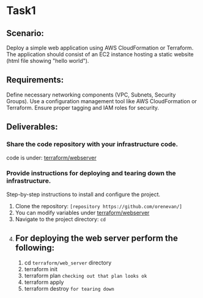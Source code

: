 # Task1 

## Scenario:
Deploy a simple web application using AWS CloudFormation or Terraform.
The application should consist of an EC2 instance hosting a static website (html file showing "hello world").

## Requirements:
Define necessary networking components (VPC, Subnets, Security Groups).
Use a configuration management tool like AWS CloudFormation or Terraform.
Ensure proper tagging and IAM roles for security.


## Deliverables:


### Share the code repository with your infrastructure code.

code is under:  [terraform/webserver](../terraform/webserver/) 

### Provide instructions for deploying and tearing down the infrastructure.

Step-by-step instructions to install and configure the project.

1. Clone the repository: `[repository https://github.com/orenevan/]`
2. You can modify variables under    [terraform/webserver](../terraform/webserver/terraform.tfvars) 
2. Navigate to the project directory: `cd `
3. For deploying the web server perform the following:  
   ------------------------------------------------------
    1. cd ``terraform/web_server`` directory
    2. terraform init 
    3. terraform plan               `checking out that plan looks ok`
    4. terraform apply  
    5. terraform destroy            `for tearing down` 
        